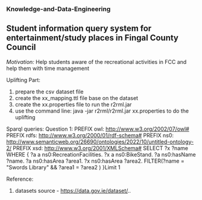 ### Knowledge-and-Data-Engineering

## Student information query system for entertainment/study places in Fingal County Council
*Motivation:* Help students aware of the recreational activities in FCC and help them with time management

Uplifting Part:
1. prepare the csv dataset file
2. create the xx_mapping.ttl file base on the dataset
3. create the xx.properties file to run the r2rml.jar
4. use the command line: java -jar r2rml/r2rml.jar xx.properties to do the uplifting

Sparql queries:
Question 1:
PREFIX owl: <http://www.w3.org/2002/07/owl#>
PREFIX rdfs: <http://www.w3.org/2000/01/rdf-schema#>
PREFIX ns0: <http://www.semanticweb.org/26690/ontologies/2022/10/untitled-ontology-2/>
PREFIX xsd: <http://www.w3.org/2001/XMLSchema#>
SELECT ?x ?name
WHERE {
	?a a ns0:RecreationFacilities.
    ?x a ns0:BikeStand.
    ?a ns0:hasName ?name.
    ?a ns0:hasArea ?area1.
    ?x ns0:hasArea ?area2.
  FILTER(?name = "Swords Library" && ?area1 = ?area2 )
}Limit 1


Reference:
1. datasets source - https://data.gov.ie/dataset/..
